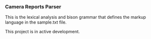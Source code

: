 ### Camera Reports Parser

This is the lexical analysis and bison grammar that defines the markup language in the sample.txt file.

This project is in active development.
